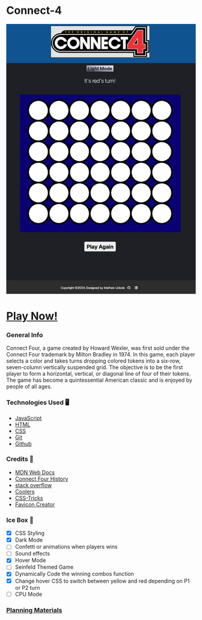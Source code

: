 # **Connect-4**

![alt text](./assets/images/Screenshot%20.png)

# **[Play Now!](https://matts-connect-four-game.netlify.app/)**

### **General Info**

Connect Four, a game created by Howard Wexler, was first sold under the Connect Four trademark by Milton Bradley in 1974. In this game, each player selects a color and takes turns dropping colored tokens into a six-row, seven-column vertically suspended grid. The objective is to be the first player to form a horizontal, vertical, or diagonal line of four of their tokens. The game has become a quintessential American classic and is enjoyed by people of all ages.

### **Technologies Used 🖥️** 

* [JavaScript](https://img.shields.io/badge/JavaScript-F7DF1E?style=for-the-badge&logo=JavaScript&logoColor=white)
* [HTML](https://img.shields.io/badge/HTML-239120?style=for-the-badge&logo=html5&logoColor=white)
* [CSS](https://img.shields.io/badge/CSS-239120?&style=for-the-badge&logo=css3&logoColor=white)
* [Git](https://img.shields.io/badge/GIT-E44C30?style=for-the-badge&logo=git&logoColor=white)
* [Github](https://img.shields.io/badge/GitHub-100000?style=for-the-badge&logo=github&logoColor=white)

### **Credits 🙌**

* [MDN Web Docs](https://developer.mozilla.org/en-US/)
* [Connect Four History](https://en.wikipedia.org/wiki/Connect_Four)
* [stack overflow](https://stackoverflow.com/)
* [Coolers](https://coolors.co/)
* [CSS-Tricks](https://css-tricks.com/snippets/css/a-guide-to-flexbox/)
* [Favicon Creator](https://favicon.io/)


### **Ice Box 🧊**

- [x] CSS Styling 
- [x] Dark Mode
- [ ] Confetti or animations when players wins
- [ ] Sound effects
- [x] Hover Mode
- [ ] Seinfeld Themed Game
- [x] Dynamically Code the winning combos function
- [x] Change hover CSS to switch between yellow and red depending on P1 or P2 turn
- [ ] CPU Mode

### **[Planning Materials](https://docs.google.com/document/d/1085Lcw7JO2rOG9yuiK6o5X26hjdYf1IjDxmnsK5gLlU/edit?usp=sharing)**



